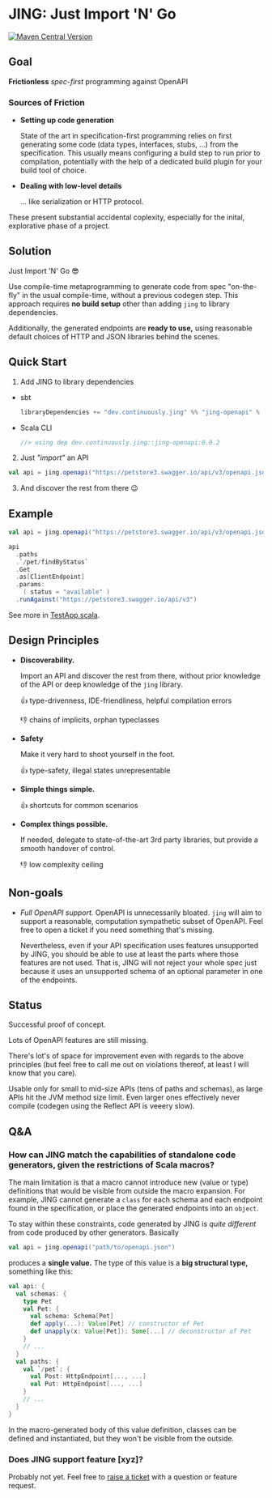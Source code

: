 # JING: Just Import 'N' Go

[![Maven Central Version](https://img.shields.io/maven-central/v/dev.continuously.jing/jing-openapi_3)](https://central.sonatype.com/search?namespace=dev.continuously.jing)

## Goal

 **Frictionless** _spec-first_ programming against OpenAPI

### Sources of Friction

 - **Setting up code generation**

   State of the art in specification-first programming relies on first generating some code (data types, interfaces, stubs, ...) from the specification.
   This usually means configuring a build step to run prior to compilation,
   potentially with the help of a dedicated build plugin for your build tool of choice.

 - **Dealing with low-level details**

   ... like serialization or HTTP protocol.

These present substantial accidental coplexity, especially for the inital, explorative phase of a project.

## Solution

Just Import 'N' Go 😎

Use compile-time metaprogramming to generate code from spec "on-the-fly" in the usual compile-time, without a previous codegen step.
This approach requires **no build setup** other than adding `jing` to library dependencies.

Additionally, the generated endpoints are **ready to use,** using reasonable default choices of HTTP and JSON libraries behind the scenes.

## Quick Start

1. Add JING to library dependencies
  - sbt
    ```scala
    libraryDependencies += "dev.continuously.jing" %% "jing-openapi" % "0.0.2"
    ```
  - Scala CLI
    ```scala
    //> using dep dev.continuously.jing::jing-openapi:0.0.2
    ```
2. Just _"import"_ an API
  ```scala
  val api = jing.openapi("https://petstore3.swagger.io/api/v3/openapi.json")
  ```
3. And discover the rest from there 😉

## Example

```scala
val api = jing.openapi("https://petstore3.swagger.io/api/v3/openapi.json")

api
  .paths
  .`/pet/findByStatus`
  .Get
  .as[ClientEndpoint]
  .params:
    ( status = "available" )
  .runAgainst("https://petstore3.swagger.io/api/v3")
```

See more in [TestApp.scala](https://github.com/TomasMikula/jing/blob/main/jing-openapi-examples/src/main/scala/jing/openapi/examples/petstore/client/TestApp.scala).

## Design Principles

 - **Discoverability.**

   Import an API and discover the rest from there, without prior knowledge of the API or deep knowledge of the `jing` library.

   👍 type-drivenness, IDE-friendliness, helpful compilation errors

   👎 chains of implicits, orphan typeclasses

 - **Safety**

   Make it very hard to shoot yourself in the foot.

   👍 type-safety, illegal states unrepresentable

 - **Simple things simple.**

   👍 shortcuts for common scenarios

 - **Complex things possible.**

   If needed, delegate to state-of-the-art 3rd party libraries, but provide a smooth handover of control.

   👎 low complexity ceiling

## Non-goals

 - _Full OpenAPI support._ OpenAPI is unnecessarily bloated. `jing` will aim to support a reasonable, computation sympathetic subset of OpenAPI.
   Feel free to open a ticket if you need something that's missing.

   Nevertheless, even if your API specification uses features unsupported by JING, you should be able to use at least the parts where those features are not used.
   That is, JING will not reject your whole spec just because it uses an unsupported schema of an optional parameter in one of the endpoints.

## Status

Successful proof of concept.

Lots of OpenAPI features are still missing.

There's lot's of space for improvement even with regards to the above principles
(but feel free to call me out on violations thereof, at least I will know that you care).

Usable only for small to mid-size APIs (tens of paths and schemas),
as large APIs hit the JVM method size limit.
Even larger ones effectively never compile (codegen using the Reflect API is veeery slow).

## Q&A

### How can JING match the capabilities of standalone code generators, given the restrictions of Scala macros?

The main limitation is that a macro cannot introduce new (value or type) definitions that would be visible from outside the macro expansion.
For example, JING cannot generate a `class` for each schema and each endpoint found in the specification, or place the generated endpoints into an `object`.

To stay within these constraints, code generated by JING is _quite different_ from code produced by other generators. Basically

```scala
val api = jing.openapi("path/to/openapi.json")
```

produces a **single value.** The type of this value is a **big structural type,** something like this:

```scala
val api: {
  val schemas: {
    type Pet
    val Pet: {
      val schema: Schema[Pet]
      def apply(...): Value[Pet] // constructor of Pet
      def unapply(x: Value[Pet]): Some[...] // deconstructor of Pet
    }
    // ...
  }
  val paths: {
    val `/pet`: {
      val Post: HttpEndpoint[..., ...]
      val Put: HttpEndpoint[..., ...]
    }
    // ...
  }
}
```

In the macro-generated body of this value definition, classes can be defined and instantiated, but they won't be visible from the outside.

### Does JING support feature [xyz]?

Probably not yet. Feel free to [raise a ticket](https://github.com/TomasMikula/jing/issues/new) with a question or feature request.
